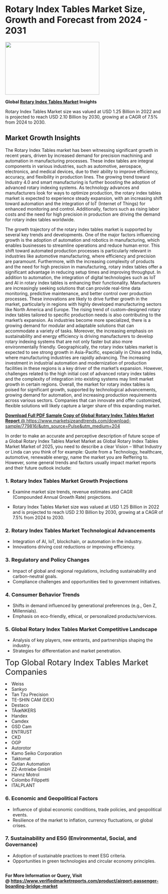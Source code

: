 <H1>Rotary Index Tables Market Size, Growth and Forecast from 2024 - 2031</H1><img class="aligncenter size-medium wp-image-584254" src="https://thirdeyenews.in/wp-content/uploads/2024/09/Global-Market-Research-300x168.jpeg" alt="" width="300" height="168" /><p><strong>Global&nbsp;<a href="https://www.marketsizeandtrends.com/download-sample/779816/&amp;utm_source=Pulse&amp;utm_medium=204">Rotary Index Tables Market</a> Insights</strong></p><p>Rotary Index Tables Market size was valued at USD 1.25 Billion in 2022 and is projected to reach USD 2.10 Billion by 2030, growing at a CAGR of 7.5% from 2024 to 2030.</p><p><h2>Market Growth Insights</h2> <p>The Rotary Index Tables market has been witnessing significant growth in recent years, driven by increased demand for precision machining and automation in manufacturing processes. These index tables are integral components in various industries, such as automotive, aerospace, electronics, and medical devices, due to their ability to improve efficiency, accuracy, and flexibility in production lines. The growing trend toward Industry 4.0 and smart manufacturing is further boosting the adoption of advanced rotary indexing systems. As technology advances and manufacturers look for ways to optimize production, the rotary index tables market is expected to experience steady expansion, with an increasing shift toward automation and the integration of IoT (Internet of Things) for enhanced monitoring and control. Additionally, factors such as rising labor costs and the need for high precision in production are driving the demand for rotary index tables worldwide.</p> <p><a href="download-sample-link"></a></p> <p>The growth trajectory of the rotary index tables market is supported by several key trends and developments. One of the major factors influencing growth is the adoption of automation and robotics in manufacturing, which enables businesses to streamline operations and reduce human error. This shift toward automated production processes is particularly relevant in industries like automotive manufacturing, where efficiency and precision are paramount. Furthermore, with the increasing complexity of products and the need for high precision in manufacturing, rotary index tables offer a significant advantage in reducing setup times and improving throughput. In addition to automation, the integration of digital technologies such as IoT and AI in rotary index tables is enhancing their functionality. Manufacturers are increasingly seeking solutions that can provide real-time data monitoring, predictive maintenance, and better control over production processes. These innovations are likely to drive further growth in the market, particularly in regions with highly developed manufacturing sectors like North America and Europe. The rising trend of custom-designed rotary index tables tailored to specific production needs is also contributing to the market’s expansion. As industries become more specialized, there is a growing demand for modular and adaptable solutions that can accommodate a variety of tasks. Moreover, the increasing emphasis on sustainability and energy efficiency is driving manufacturers to develop rotary indexing systems that are not only faster but also more environmentally friendly. Geographically, the rotary index tables market is expected to see strong growth in Asia-Pacific, especially in China and India, where manufacturing industries are rapidly advancing. The increasing investment in industrial automation and modernization of production facilities in these regions is a key driver of the market’s expansion. However, challenges related to the high initial cost of advanced rotary index tables and the complexity of integration into existing systems may limit market growth in certain regions. Overall, the market for rotary index tables is poised for significant growth, supported by technological advancements, growing demand for automation, and increasing production requirements across various sectors. Companies that can innovate and offer customized, flexible solutions will likely capture a larger share of this expanding market.</p> <p><a href="get-more-link"></p><p><span class=""><strong>Download Full PDF Sample Copy of Global Rotary Index Tables Market Report</strong> @ <a href="https://www.marketsizeandtrends.com/download-sample/779816/&amp;utm_source=Pulse&amp;utm_medium=204" target="_blank">https://www.marketsizeandtrends.com/download-sample/779816/&amp;utm_source=Pulse&amp;utm_medium=204</a></span></p><p>In order to make an accurate and perceptive description of future scope of a Global&nbsp;Rotary Index Tables Market Market as Global&nbsp;Rotary Index Tables Market Market of 2025, you need to describe a clear Vision &ndash; What Industry or Linda can you think of for example: Quote from a Technology, healthcare, automotive, renewable energy, name the market you are Reffering to. However, some general trends and factors usually impact market reports and their future outlook include:</p><h3>1.&nbsp;<strong>Rotary Index Tables Market Growth Projections</strong></h3><ul><li>Examine market size trends, revenue estimates and CAGR (Compounded Annual Growth Rate) projections.</li><li><p>Rotary Index Tables Market size was valued at USD 1.25 Billion in 2022 and is projected to reach USD 2.10 Billion by 2030, growing at a CAGR of 7.5% from 2024 to 2030.</p></li></ul><h3>2.&nbsp;<strong>Rotary Index Tables Market Technological Advancements</strong></h3><ul><li>Integration of AI, IoT, blockchain, or automation in the industry.</li><li>Innovations driving cost reductions or improving efficiency.</li></ul><h3>3.&nbsp;<strong>Regulatory and Policy Changes</strong></h3><ul><li>Impact of global and regional regulations, including sustainability and carbon-neutral goals.</li><li>Compliance challenges and opportunities tied to government initiatives.</li></ul><h3>4.&nbsp;<strong>Consumer Behavior Trends</strong></h3><ul><li>Shifts in demand influenced by generational preferences (e.g., Gen Z, Millennials).</li><li>Emphasis on eco-friendly, ethical, or personalized products/services.</li></ul><h3>5.&nbsp;<strong>Global Rotary Index Tables Market Competitive Landscape</strong></h3><ul><li>Analysis of key players, new entrants, and partnerships shaping the industry.</li><li>Strategies for differentiation and market penetration.</li></ul><p data-pm-slice="1 1 []"><span style="color: inherit; font-family: inherit; font-size: 25px;">Top Global Rotary Index Tables Market Companies</span></p><div class="" data-test-id=""><p><li>Weiss</li><li> Sankyo</li><li> Tan Tzu Precision</li><li> TE-SHIN CAM (DEX)</li><li> Destaco</li><li> TÃœNKERS</li><li> Handex</li><li> Camdex</li><li> GSD Cam</li><li> ENTRUST</li><li> CKD</li><li> OGP</li><li> Autorotor</li><li> Kamo Seiko Corporation</li><li> Taktomat</li><li> Gutian Automation</li><li> ZZ-Antriebe GmbH</li><li> Hannz Motrol</li><li> Colombo Filippetti</li><li> ITALPLANT</li></p></div><h3>6.&nbsp;<strong>Economic and Geopolitical Factors</strong></h3><ul><li>Influence of global economic conditions, trade policies, and geopolitical events.</li><li>Resilience of the market to inflation, currency fluctuations, or global crises.</li></ul><h3>7.&nbsp;<strong>Sustainability and ESG (Environmental, Social, and Governance)</strong></h3><ul><li>Adoption of sustainable practices to meet ESG criteria.</li><li>Opportunities in green technologies and circular economy principles.</li></ul><h2><strong style="font-size: 14px;">For More Information or Query, Visit @&nbsp;</strong><a style="background-color: #ffffff; font-size: 14px;" href="https://www.marketsizeandtrends.com/report/rotary-index-tables-market/" target="_blank">https://www.verifiedmarketreports.com/product/airport-passenger-boarding-bridge-market</a></h2>
